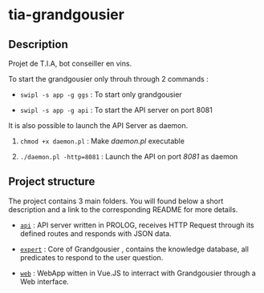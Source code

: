 # tia-grandgousier

## Description

Projet de T.I.A, bot conseiller en vins.

To start the grandgousier only throuh through 2 commands :

- ``swipl -s app -g ggs``     : To start only grandgousier

- ``swipl -s app -g api``     : To start the API server on port 8081

It is also possible to launch the API Server as daemon.

1. ``chmod +x daemon.pl``     : Make _daemon.pl_ executable

2. ``./daemon.pl -http=8081`` : Launch the API on port _8081_ as daemon

## Project structure

The project contains 3 main folders. You will found below a short description and a link to the corresponding README for more details.

- [``api``](api\README.md) : API server written in PROLOG, receives HTTP Request through its defined routes and responds with JSON data.

- [``expert``](expert\README.md) : Core of Grandgousier , contains the knowledge database, all predicates to respond to the user question.

- [``web``](web/README.md) : WebApp witten in Vue.JS to interract with Grandgousier through a Web interface.


